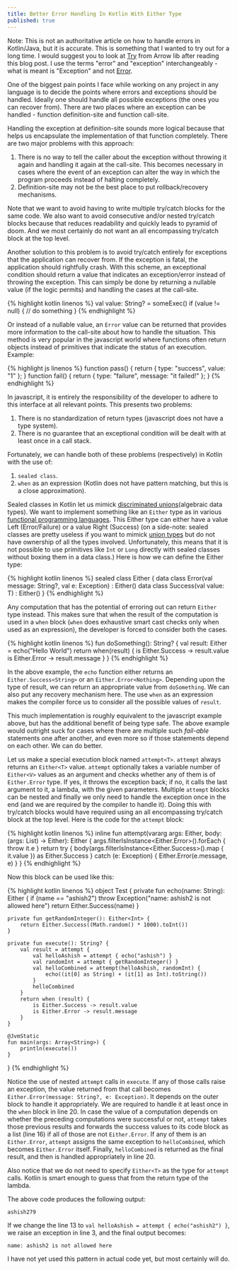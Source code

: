 ```yaml
---
title: Better Error Handling In Kotlin With Either Type
published: true
---
```

Note: This is not an authoritative article on how to handle errors in Kotlin/Java, but it is accurate. This is something that I wanted to try out for a long time. I would suggest you to look at [Try](http://arrow-kt.io/docs/datatypes/try/) from Arrow lib after reading this blog post. I use the terms "error" and "exception" interchangeably - what is meant is "Exception" and not [Error](https://docs.oracle.com/javase/7/docs/api/java/lang/Error.html). 

One of the biggest pain points I face while working on any project in any language is to decide the points where errors and exceptions should be handled. Ideally one should handle all possible exceptions (the ones you can recover from). There are two places where an exception can be handled - function definition-site and function call-site.

Handling the exception at definition-site sounds more logical because that helps us encapsulate the implementation of that function completely. There are two major problems with this approach:
1. There is no way to tell the caller about the exception without throwing it again and handling it again at the call-site. This becomes necessary in cases where the event of an exception can alter the way in which the program proceeds instead of halting completely.
2. Definition-site may not be the best place to put rollback/recovery mechanisms.

Note that we want to avoid having to write multiple try/catch blocks for the same code. We also want to avoid consecutive and/or nested try/catch blocks because that reduces readability and quickly leads to pyramid of doom. And we most certainly do not want an all encompassing try/catch block at the top level.

Another solution to this problem is to avoid try/catch entirely for exceptions that the application can recover from. If the exception is fatal, the application should rightfully crash. With this scheme, an exceptional condition should return a value that indicates an exception/error instead of throwing the exception. This can simply be done by returning a nullable value (if the logic permits) and handling the cases at the call-site.

{% highlight kotlin linenos %}
val value: String? = someExec()
if (value != null) {
    // do something
}
{% endhighlight %}

Or instead of a nullable value, an `Error` value can be returned that provides more information to the call-site about how to handle the situation. This method is very popular in the javascript world where functions often return objects instead of primitives that indicate the status of an execution. Example:

{% highlight js linenos %}
function pass() {
  return { type: "success", value: "1" };
}
function fail() {
  return { type: "failure", message: "it failed!" };
}
{% endhighlight %}

In javascript, it is entirely the responsibility of the developer to adhere to this interface at all relevant points. This presents two problems:
1. There is no standardization of return types (javascript does not have a type system).
2. There is no guarantee that an exceptional condition will be dealt with at least once in a call stack.

Fortunately, we can handle both of these problems (respectively) in Kotlin with the use of:
1. `sealed class`.
2. `when` as an expression (Kotlin does not have pattern matching, but this is a close approximation).

Sealed classes in Kotlin let us mimick [discriminated unions](https://www.typescriptlang.org/docs/handbook/advanced-types.html#discriminated-unions)(algebraic data types). We want to implement something like an `Either` type as in various [functional programming languages](https://hackage.haskell.org/package/base-4.10.1.0/docs/Data-Either.html). This Either type can either have a value Left (Error/Failure) or a value Right (Success) (on a side-note: sealed classes are pretty useless if you want to mimick [union types](https://discuss.kotlinlang.org/t/union-types/77/36) but do not have ownership of all the types involved. Unfortunately, this means that it is not possible to use primitives like `Int` or `Long` directly with sealed classes without boxing them in a data class.) Here is how we can define the Either type:

{% highlight kotlin linenos %}
sealed class Either<out T> {
    data class Error(val message: String?, val e: Exception) : Either<Nothing>()
    data class Success<T>(val value: T) : Either<T>()
}
{% endhighlight %}

Any computation that has the potential of erroring out can return `Either` type instead. This makes sure that when the result of the computation is used in a `when` block (`when` does exhaustive smart cast checks only when used as an expression), the developer is forced to consider both the cases.

{% highlight kotlin linenos %}
fun doSomething(): String? {
    val result: Either<String> = echo("Hello World")
    return when(result) {
        is Either.Success -> result.value
        is Either.Error -> result.message
    }
}
{% endhighlight %}

In the above example, the `echo` function either returns an `Either.Success<String>` or an `Either.Error<Nothing>`. Depending upon the type of result, we can return an appropriate value from `doSomething`. We can also put any recovery mechanism here. The use `when` as an expression makes the compiler force us to consider all the possible values of `result`.

This much implementation is roughly equivalent to the javascript example above, but has the additional benefit of being type safe. The above example would outright suck for cases where there are multiple such _fail-able_ statements one after another, and even more so if those statements depend on each other. We can do better.

Let us make a special execution block named `attempt<T>`. `attempt` always returns an `Either<T>` value. `attempt` optionally takes a variable number of `Either<V>` values as an argument and checks whether any of them is of `Either.Error` type. If yes, it throws the exception back; if no, it calls the last argument to it, a lambda, with the given parameters. Multiple `attempt` blocks can be nested and finally we only need to handle the exception once in the end (and we are required by the compiler to handle it). Doing this with try/catch blocks would have required using an all encompassing try/catch block at the top level. Here is the code for the `attempt` block:

{% highlight kotlin linenos %}
inline fun <T> attempt(vararg args: Either<Any>, body: (args: List<Any>) -> Either<T>): Either<T> {
    args.filterIsInstance<Either.Error>().forEach { throw it.e }
    return try {
        body(args.filterIsInstance<Either.Success<Any>>().map { it.value }) as Either.Success
    } catch (e: Exception) {
        Either.Error(e.message, e)
    }
}
{% endhighlight %}

Now this block can be used like this:

{% highlight kotlin linenos %}
object Test {
    private fun echo(name: String): Either<String> {
        if (name == "ashish2") throw Exception("name: ashish2 is not allowed here")
        return Either.Success(name)
    }

    private fun getRandomInteger(): Either<Int> {
        return Either.Success((Math.random() * 1000).toInt())
    }

    private fun execute(): String? {
        val result = attempt {
            val helloAshish = attempt { echo("ashish") }
            val randomInt = attempt { getRandomInteger() }
            val helloCombined = attempt(helloAshish, randomInt) {
                echo((it[0] as String) + (it[1] as Int).toString())
            }
            helloCombined
        }
        return when (result) {
            is Either.Success -> result.value
            is Either.Error -> result.message
        }
    }

    @JvmStatic
    fun main(args: Array<String>) {
        println(execute())
    }
}
{% endhighlight %}

Notice the use of nested `attempt` calls in `execute`. If any of those calls raise an exception, the value returned from that call becomes `Either.Error(message: String?, e: Exception)`. It depends on the outer block to handle it appropriately. We are required to handle it at least once in the `when` block in line 20. In case the value of a computation depends on whether the preceding computations were successful or not, `attempt` takes those previous results and forwards the success values to its code block as a list (line 16) if all of those are not `Either.Error`. If any of them is an `Either.Error`, `attempt` assigns the same exception to `helloCombined`, which becomes `Either.Error` itself. Finally, `helloCombined` is returned as the final result, and then is handled appropriately in line 20.

Also notice that we do not need to specify `Either<T>` as the type for `attempt` calls. Kotlin is smart enough to guess that from the return type of the lambda.

The above code produces the following output:

```
ashish279
```

If we change the line 13 to `val helloAshish = attempt { echo("ashish2") }`, we raise an exception in line 3, and the final output becomes:

```
name: ashish2 is not allowed here
```

I have not yet used this pattern in actual code yet, but most certainly will do.
